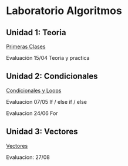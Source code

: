 # Laboratorio Algoritmos

## Unidad 1: Teoria

[Primeras Clases](PrimerosPasos)

Evaluación 15/04 Teoria y practica

## Unidad 2: Condicionales


[Condicionales y Loops](https://github.com/Linkinshura/LaboratorioAlgoritmos/tree/main/CondicionalesYLoops)

Evaluacion 07/05 If / else if / else

Evaluacion  24/06 For

## Unidad 3: Vectores

[Vectores](https://github.com/Linkinshura/LaboratorioAlgoritmos/tree/main/Vectores)

Evaluacion: 27/08
